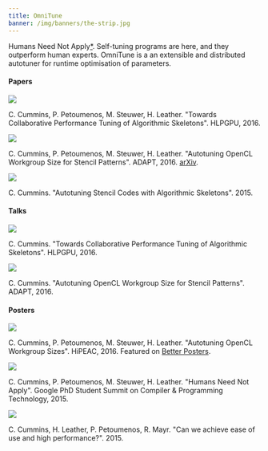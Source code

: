 ```yaml
---
title: OmniTune
banner: /img/banners/the-strip.jpg
---
```


Humans Need Not Apply[*](https://youtu.be/7Pq-S557XQU). Self-tuning
programs are here, and they outperform human experts. OmniTune is a an
extensible and distributed autotuner for runtime optimisation of
parameters.

#### Papers

<div class="paper">
  <a href="{{ '/pub/2016-hlpgpu.pdf' | relative_url }}">
    <img src="{{ '/images/2015-12-03-hlpgpu.png' | relative_url }}"/>
  </a>
  <p>
    C. Cummins, P. Petoumenos, M. Steuwer, H. Leather.
    "Towards Collaborative Performance Tuning of Algorithmic Skeletons".
    HLPGPU, 2016.
  </p>
</div>

<div class="paper">
  <a href="{{ '/pub/2016-adapt.pdf' | relative_url }}">
    <img src="{{ '/images/2015-12-03-adapt.png' | relative_url }}"/>
  </a>
  <p>
    C. Cummins, P. Petoumenos, M. Steuwer, H. Leather.
    "Autotuning OpenCL Workgroup Size for Stencil Patterns".
    ADAPT, 2016.
    <a href="http://arxiv.org/abs/1511.02490">arXiv</a>.
  </p>
</div>

<div class="paper">
  <a href="{{ '/u/ed/msc-thesis.pdf' | relative_url }}">
    <img src="{{ '/u/ed/msc-thesis.png' | relative_url }}"/>
  </a>
  <p>
    C. Cummins.
    "Autotuning Stencil Codes with Algorithmic Skeletons".
    2015.
  </p>
</div>


#### Talks

<div class="paper">
  <a href="{{ '/pub/2016-hlpgpu-slides.pdf' | relative_url }}">
    <img src="{{ '/images/2015-12-03-hlpgpu-slides.png' | relative_url }}"/>
  </a>
  <p>
    C. Cummins.
    "Towards Collaborative Performance Tuning of Algorithmic Skeletons".
    HLPGPU, 2016.
  </p>
</div>

<div class="paper">
  <a href="{{ '/pub/2016-adapt-slides.pdf' | relative_url }}">
    <img src="{{ '/images/2015-12-03-adapt-slides.png' | relative_url }}"/>
  </a>
  <p>
    C. Cummins.
    "Autotuning OpenCL Workgroup Size for Stencil Patterns".
    ADAPT, 2016.
  </p>
</div>


#### Posters

<div class="paper">
  <a href="{{ '/pub/2016-hipeac-poster.pdf' | relative_url }}">
    <img src="{{ '/images/2015-12-03-hipeac-poster.png' | relative_url }}"/>
  </a>
  <p>
    C. Cummins, P. Petoumenos, M. Steuwer, H. Leather.
    "Autotuning OpenCL Workgroup Sizes".
    HiPEAC, 2016.
    Featured on <a href="http://betterposters.blogspot.co.uk/2016/02/critique-autotune.html">Better Posters</a>.
  </p>
</div>

<div class="paper">
  <a href="{{ '/pub/2015-google-poster.pdf' | relative_url }}">
    <img src="{{ '/images/2015-12-03-google-poster.png' | relative_url }}"/>
  </a>
  <p>
    C. Cummins, P. Petoumenos, M. Steuwer, H. Leather.
    "Humans Need Not Apply".
    Google PhD Student Summit on Compiler & Programming Technology, 2015.
  </p>
</div>

<div class="paper">
  <a href="{{ '/u/ed/msc-poster.pdf' | relative_url }}">
    <img src="{{ '/u/ed/msc-poster.png' | relative_url }}"/>
  </a>
  <p>
    C. Cummins, H. Leather, P. Petoumenos, R. Mayr.
    "Can we achieve ease of use and high performance?".
    2015.
  </p>
</div>

